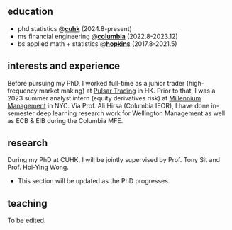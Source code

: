 ## education 
- phd statistics @[**cuhk**](https://www.cuhk.edu.hk/english/index.html) (2024.8-present)
- ms financial engineering @[**columbia**](https://www.columbia.edu) (2022.8-2023.12)
- bs applied math + statistics @[**hopkins**](https://www.jhu.edu) (2017.8-2021.5)

## interests and experience
Before pursuing my PhD, I worked full-time as a junior trader (high-frequency market making) at [Pulsar Trading](https://www.pulsar.com) in HK. Prior to that, I was a 2023 summer analyst intern (equity derivatives risk) at [Millennium Management](https://www.mlp.com) in NYC. Via Prof. Ali Hirsa (Columbia IEOR), I have done in-semester deep learning research work for Wellington Management as well as ECB & EIB during the Columbia MFE. 

## research 
During my PhD at CUHK, I will be jointly supervised by Prof. Tony Sit and Prof. Hoi-Ying Wong. 
- This section will be updated as the PhD progresses. 

## teaching
To be edited.
